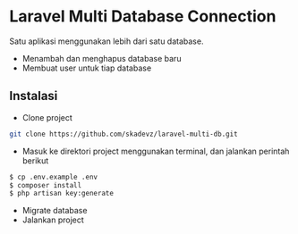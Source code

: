 # Laravel Multi Database Connection
Satu aplikasi menggunakan lebih dari satu database.
- Menambah dan menghapus database baru
- Membuat user untuk tiap database

## Instalasi
- Clone project
```bash
git clone https://github.com/skadevz/laravel-multi-db.git
```
- Masuk ke direktori project menggunakan terminal, dan jalankan perintah berikut
```bash
$ cp .env.example .env
$ composer install
$ php artisan key:generate
```
- Migrate database
- Jalankan project
